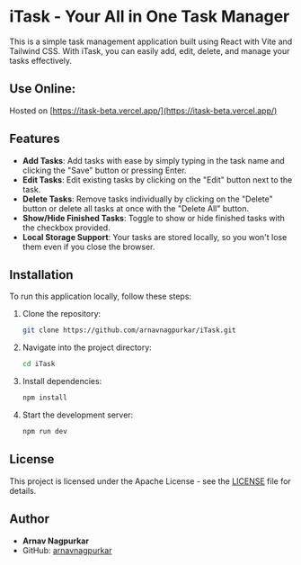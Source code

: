 # iTask - Your All in One Task Manager

This is a simple task management application built using React with Vite and Tailwind CSS. With iTask, you can easily add, edit, delete, and manage your tasks effectively.

## Use Online:
Hosted on [https://itask-beta.vercel.app/](https://itask-beta.vercel.app/)

## Features

- **Add Tasks**: Add tasks with ease by simply typing in the task name and clicking the "Save" button or pressing Enter.
- **Edit Tasks**: Edit existing tasks by clicking on the "Edit" button next to the task.
- **Delete Tasks**: Remove tasks individually by clicking on the "Delete" button or delete all tasks at once with the "Delete All" button.
- **Show/Hide Finished Tasks**: Toggle to show or hide finished tasks with the checkbox provided.
- **Local Storage Support**: Your tasks are stored locally, so you won't lose them even if you close the browser.

## Installation

To run this application locally, follow these steps:

1. Clone the repository:
    ```bash
    git clone https://github.com/arnavnagpurkar/iTask.git
    ```

2. Navigate into the project directory:
    ```bash
    cd iTask
    ```

3. Install dependencies:
    ```bash
    npm install
    ```

4. Start the development server:
    ```bash
    npm run dev
    ```

## License

This project is licensed under the Apache License - see the [LICENSE](LICENSE) file for details.

## Author

- **Arnav Nagpurkar**
- GitHub: [arnavnagpurkar](https://github.com/arnavnagpurkar/)
